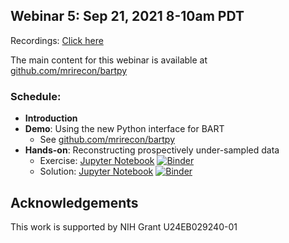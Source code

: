 ## Webinar 5: Sep 21, 2021 8-10am PDT

Recordings: [Click here](https://www.youtube.com/playlist?list=PLDaugjrMfSRHxaYpm3xiJUj6UlBjqFJau)  

The main  content for this webinar is available at [github.com/mrirecon/bartpy](https://github.com/mrirecon/bartpy)

### Schedule:
- **Introduction**
- **Demo**: Using the new Python interface for BART
  - See [github.com/mrirecon/bartpy](https://github.com/mrirecon/bartpy)
- **Hands-on**: Reconstructing prospectively under-sampled data
  - Exercise: [Jupyter Notebook](exercise/webinar5_exercise.ipynb) [![Binder](https://mybinder.org/badge_logo.svg)](https://mybinder.org/v2/gh/mrirecon/bart-webinars/master?filepath=webinar5/exercise/webinar5_exercise.ipynb)
  - Solution: [Jupyter Notebook](exercise/webinar5_exercise_soln.ipynb) [![Binder](https://mybinder.org/badge_logo.svg)](https://mybinder.org/v2/gh/mrirecon/bart-webinars/master?filepath=webinar5/exercise/webinar5_exercise_soln.ipynb)

## Acknowledgements
This work is supported by NIH Grant U24EB029240-01
